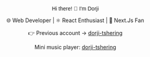 <p align="center" style="font-family: 'Comic Sans MS', cursive, sans-serif;">
  Hi there! 👋 I'm Dorji
</p>

<p align="center">
  🌐 Web Developer | ⚛️ React Enthusiast | 🚀 Next.Js Fan
</p>

<p align="center">
  👉 Previous account -> <a href="https://github.com/dorji-tshering">dorji-tshering</a>
</p>

<p align="center">
  Mini music player: <a href="https://next-app-gamma-lovat.vercel.app/features/music-streaming">dorji-tshering</a>
</p>
